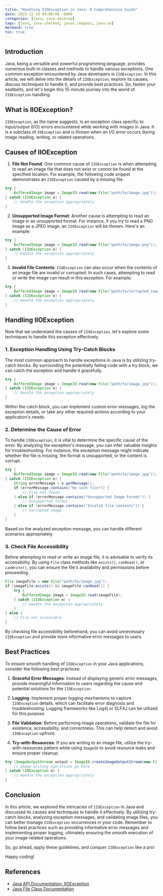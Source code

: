 ```yaml
---
title: "Handling IIOException in Java: A Comprehensive Guide"
date: 2023-12-19 09:00:00 -0000
categories: [Java, java.desktop]
tags: [java, java-checked, javax.imageio, java-se]
mermaid: true
toc: true
---
```



## Introduction

Java, being a versatile and powerful programming language, provides numerous built-in classes and methods to handle various exceptions. One common exception encountered by Java developers is `IIOException`. In this article, we will delve into the details of `IIOException`, explore its causes, discuss techniques to handle it, and provide best practices. So, fasten your seatbelts, and let's begin this 15-minute journey into the world of `IIOException` handling.

## What is IIOException?

`IIOException`, as the name suggests, is an exception class specific to input/output (I/O) errors encountered while working with images in Java. It is a subclass of `IOException` and is thrown when an I/O error occurs during image reading, writing, or related operations.

## Causes of IIOException

1. **File Not Found**: One common cause of `IIOException` is when attempting to read an image file that does not exist or cannot be found at the specified location. For example, the following code snippet demonstrates an `IIOException` caused by a missing file:

```java
try {
    BufferedImage image = ImageIO.read(new File("path/to/image.jpg"));
} catch (IIOException e) {
    // Handle the exception appropriately
}
```

2. **Unsupported Image Format**: Another cause is attempting to read an image in an unsupported format. For instance, if you try to read a PNG image as a JPEG image, an `IIOException` will be thrown. Here's an example:

```java
try {
    BufferedImage image = ImageIO.read(new File("path/to/image.png"));
} catch (IIOException e) {
    // Handle the exception appropriately
}
```

3. **Invalid File Contents**: `IIOException` can also occur when the contents of an image file are invalid or corrupted. In such cases, attempting to read or write the image can result in this exception. For example:

```java
try {
    BufferedImage image = ImageIO.read(new File("path/to/corrupted_image.jpg"));
} catch (IIOException e) {
    // Handle the exception appropriately
}
```

## Handling IIOException

Now that we understand the causes of `IIOException`, let's explore some techniques to handle this exception effectively.

### 1. Exception Handling Using Try-Catch Blocks

The most common approach to handle exceptions in Java is by utilizing try-catch blocks. By surrounding the potentially failing code with a try block, we can catch the exception and handle it gracefully.

```java
try {
    BufferedImage image = ImageIO.read(new File("path/to/image.jpg"));
} catch (IIOException e) {
    // Handle the exception appropriately
}
```

Within the catch block, you can implement custom error messages, log the exception details, or take any other required actions according to your application's needs.

### 2. Determine the Cause of Error

To handle `IIOException`, it is vital to determine the specific cause of the error. By analyzing the exception's message, you can infer valuable insights for troubleshooting. For instance, the exception message might indicate whether the file is missing, the format is unsupported, or the content is corrupt.

```java
try {
    BufferedImage image = ImageIO.read(new File("path/to/image.jpg"));
} catch (IIOException e) {
    String errorMessage = e.getMessage();
    if (errorMessage.contains("No such file")) {
        // File not found
    } else if (errorMessage.contains("Unsupported Image Format")) {
        // Unsupported format
    } else if (errorMessage.contains("Invalid file contents")) {
        // Corrupted image
    }
}
```

Based on the analyzed exception message, you can handle different scenarios appropriately.

### 3. Check File Accessibility

Before attempting to read or write an image file, it is advisable to verify its accessibility. By using `File` class methods like `exists()`, `canRead()`, or `canWrite()`, you can ensure the file's availability and permissions before proceeding.

```java
File imageFile = new File("path/to/image.jpg");
if (imageFile.exists() && imageFile.canRead()) {
    try {
        BufferedImage image = ImageIO.read(imageFile);
    } catch (IIOException e) {
        // Handle the exception appropriately
    }
} else {
    // File not accessible
}
```

By checking file accessibility beforehand, you can avoid unnecessary `IIOException` and provide more informative error messages to users.

## Best Practices

To ensure smooth handling of `IIOException` in your Java applications, consider the following best practices:

1. **Graceful Error Messages**: Instead of displaying generic error messages, provide meaningful information to users regarding the cause and potential solutions for the `IIOException`.

2. **Logging**: Implement proper logging mechanisms to capture `IIOException` details, which can facilitate error diagnosis and troubleshooting. Logging frameworks like Log4j or SLF4J can be utilized for this purpose.

3. **File Validation**: Before performing image operations, validate the file for existence, accessibility, and correctness. This can help detect and avoid `IIOException` upfront.

4. **Try-with-Resources**: If you are writing to an image file, utilize the try-with-resources pattern while using `ImageIO` to avoid resource leaks and ensure proper cleanup.

```java
try (ImageOutputStream output = ImageIO.createImageOutputStream(new File("path/to/output.jpg"))) {
    // Image writing operations go here
} catch (IOException e) {
    // Handle the exception appropriately
}
```

## Conclusion

In this article, we explored the intricacies of `IIOException` in Java and discussed its causes and techniques to handle it effectively. By utilizing try-catch blocks, analyzing exception messages, and validating image files, you can better manage `IIOException` occurrences in your code. Remember to follow best practices such as providing informative error messages and implementing proper logging, ultimately ensuring the smooth execution of your image-related operations.

So, go ahead, apply these guidelines, and conquer `IIOException` like a pro!

Happy coding!

## References

- [Java API Documentation: IIOException](https://docs.oracle.com/en/java/javase/15/docs/api/java.desktop/javax/imageio/IIOException.html)
- [Java File Class Documentation](https://docs.oracle.com/en/java/javase/15/docs/api/java.base/java/io/File.html)

